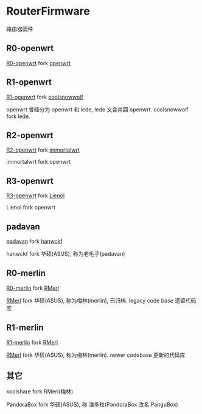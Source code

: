 # RouterFirmware
路由器固件

## R0-openwrt
  [R0-openwrt](https://github.com/bombcrazy/R0-openwrt) fork [openwrt](https://github.com/openwrt/openwrt)

## R1-openwrt
  [R1-openwrt](https://github.com/bombcrazy/R1-openwrt) fork [coolsnowwolf](https://github.com/coolsnowwolf/lede)

  openwrt 曾经分为 openwrt 和 lede, lede 又合并回 openwrt. coolsnowwolf fork lede.

## R2-openwrt
  [R2-openwrt](https://github.com/bombcrazy/R2-openwrt) fork [immortalwrt](https://github.com/immortalwrt/immortalwrt)

  immortalwrt fork openwrt

## R3-openwrt
  [R3-openwrt](https://github.com/bombcrazy/R3-openwrt) fork [Lienol](https://github.com/Lienol/openwrt)

  Lienol fork openwrt

## padavan
  [padavan](https://github.com/bombcrazy/padavan) fork [hanwckf](https://github.com/hanwckf/rt-n56u)
  
  hanwckf fork 华硕(ASUS), 称为老毛子(padavan)

## R0-merlin
  [R0-merlin](https://github.com/bombcrazy/R1-merlin) fork [RMerl](https://github.com/RMerl/asuswrt-merlin)
  
  [RMerl](https://github.com/RMerl/asuswrt-merlin) fork 华硕(ASUS), 称为梅林(merlin), 已归档. legacy code base 遗留代码库

## R1-merlin
  [R1-merlin](https://github.com/bombcrazy/R0-merlin) fork [RMerl](https://github.com/RMerl/asuswrt-merlin.ng)

  [RMerl](https://github.com/RMerl/asuswrt-merlin.ng) fork 华硕(ASUS), 称为梅林(merlin). newer codebase 更新的代码库

## 其它
  koolshare fork RMerl(梅林)

  PandoraBox fork 华硕(ASUS), 称 潘多拉(PandoraBox 改名 PanguBox)
